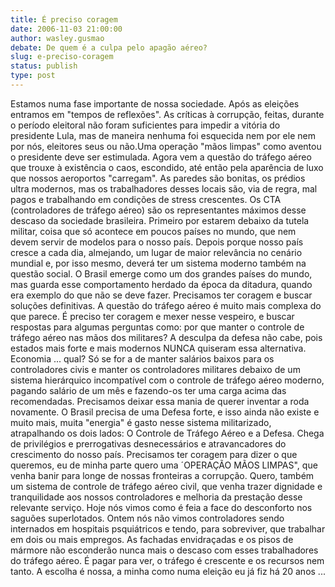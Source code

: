 ```yaml
---
title: É preciso coragem
date: 2006-11-03 21:00:00
author: wasley.gusmao
debate: De quem é a culpa pelo apagão aéreo?
slug: e-preciso-coragem
status: publish 
type: post
---
```


Estamos numa fase importante de nossa sociedade. Após as eleições entramos em "tempos de reflexões". As críticas à corrupção, feitas, durante o período eleitoral não foram suficientes para impedir a vitória do presidente Lula, mas de maneira nenhuma foi esquecida nem por ele nem por nós, eleitores seus ou não.Uma operação "mãos limpas" como aventou o presidente deve ser estimulada. Agora vem a questão do tráfego aéreo que trouxe à existência o caos, escondido, até então pela aparência de luxo que nossos aeroportos "carregam". As paredes são bonitas, os prédios ultra modernos, mas os trabalhadores desses locais são, via de regra, mal pagos e trabalhando em condições de stress crescentes. Os CTA (controladores de tráfego aéreo) são os representantes máximos desse descaso da sociedade brasileira. Primeiro por estarem debaixo da tutela militar, coisa que só acontece em poucos países no mundo, que nem devem servir de modelos para o nosso país. Depois porque nosso país cresce a cada dia, almejando, um lugar de maior relevância no cenário mundial e, por isso mesmo, deverá ter um sistema moderno também na questão social. O Brasil emerge como um dos grandes países do mundo, mas guarda esse comportamento herdado da época da ditadura, quando era exemplo do que não se deve fazer. Precisamos ter coragem e buscar soluções definitivas. A questão do tráfego aéreo é muito mais complexa do que parece. É preciso ter coragem e mexer nesse vespeiro, e buscar respostas para algumas perguntas como: por que manter o controle de tráfego aéreo nas mãos dos militares? A desculpa da defesa não cabe, pois estados mais forte e mais modernos NUNCA quiseram essa alternativa. Economia ... qual? Só se for a de manter salários baixos para os controladores civis e manter os controladores militares debaixo de um sistema hierárquico incompatível com o controle de tráfego aéreo moderno, pagando salário de um mês e fazendo-os ter uma carga acima das recomendadas. Precisamos deixar essa mania de querer inventar a roda novamente. O Brasil precisa de uma Defesa forte, e isso ainda não existe e muito mais, muita "energia" é gasto nesse sistema militarizado, atrapalhando os dois lados: O Controle de Tráfego Aéreo e a Defesa. Chega de privilégios e prerrogativas desnecessários e atravancadores do crescimento do nosso país. Precisamos ter coragem para dizer o que queremos, eu de minha parte quero uma ´OPERAÇÃO MÃOS LIMPAS", que venha banir para longe de nossas fronteiras a corrupção. Quero, também um sistema de controle de tráfego aéreo civil, que venha trazer dignidade e tranquilidade aos nossos controladores e melhoria da prestação desse relevante serviço. Hoje nós vimos como é feia a face do desconforto nos saguões superlotados. Ontem nós não vimos controladores sendo internados em hospitais psquiátricos e tendo, para sobreviver, que trabalhar em dois ou mais empregos. As fachadas envidraçadas e os pisos de mármore não esconderão nunca mais o descaso com esses trabalhadores do tráfego aéreo. É pagar para ver, o tráfego é crescente e os recursos nem tanto. A escolha é nossa, a minha como numa eleição eu já fiz há 20 anos ...
